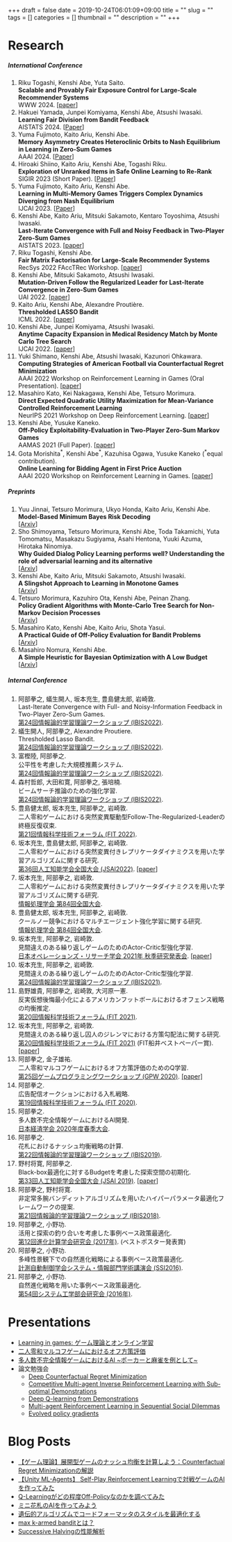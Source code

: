 +++ 
draft = false
date = 2019-10-24T06:01:09+09:00
title = ""
slug = "" 
tags = []
categories = []
thumbnail = "<no value>"
description = ""
+++

# Research
##### International Conference
1. Riku Togashi, Kenshi Abe, Yuta Saito.<br>
**Scalable and Provably Fair Exposure Control for Large-Scale Recommender Systems**<br>
WWW 2024. [[paper](https://arxiv.org/abs/2209.04394)]
1. Hakuei Yamada, Junpei Komiyama, Kenshi Abe, Atsushi Iwasaki.<br>
**Learning Fair Division from Bandit Feedback**<br>
AISTATS 2024. [[Paper](https://arxiv.org/abs/2311.09068)]
1. Yuma Fujimoto, Kaito Ariu, Kenshi Abe.<br>
**Memory Asymmetry Creates Heteroclinic Orbits to Nash Equilibrium in Learning in Zero-Sum Games**<br>
AAAI 2024. [[Paper](https://arxiv.org/abs/2305.13619)]
1. Hiroaki Shiino, Kaito Ariu, Kenshi Abe, Togashi Riku.<br>
**Exploration of Unranked Items in Safe Online Learning to Re-Rank**<br>
SIGIR 2023 (Short Paper). [[Paper](https://arxiv.org/abs/2305.01202)]
1. Yuma Fujimoto, Kaito Ariu, Kenshi Abe.<br>
**Learning in Multi-Memory Games Triggers Complex Dynamics Diverging from Nash Equilibrium**<br>
IJCAI 2023. [[Paper](https://arxiv.org/abs/2302.01073)]
1. Kenshi Abe, Kaito Ariu, Mitsuki Sakamoto, Kentaro Toyoshima, Atsushi Iwasaki.<br>
**Last-Iterate Convergence with Full and Noisy Feedback in Two-Player Zero-Sum Games**<br>
AISTATS 2023. [[paper](https://arxiv.org/abs/2208.09855)]
1. Riku Togashi, Kenshi Abe.<br>
**Fair Matrix Factorisation for Large-Scale Recommender Systems**<br>
RecSys 2022 FAccTRec Workshop. [[paper](https://arxiv.org/abs/2209.04394)]
1. Kenshi Abe, Mitsuki Sakamoto, Atsushi Iwasaki.<br>
**Mutation-Driven Follow the Regularized Leader for Last-Iterate Convergence in Zero-Sum Games**<br>
UAI 2022. [[paper](https://arxiv.org/abs/2206.09254)]
1. Kaito Ariu, Kenshi Abe, Alexandre Proutière.<br>
**Thresholded LASSO Bandit**<br>
ICML 2022. [[paper](https://arxiv.org/abs/2010.11994)]
1. Kenshi Abe, Junpei Komiyama, Atsushi Iwasaki.<br>
**Anytime Capacity Expansion in Medical Residency Match by Monte Carlo Tree Search**<br>
IJCAI 2022. [[paper](https://arxiv.org/abs/2202.06570)]
1. Yuki Shimano, Kenshi Abe, Atsushi Iwasaki, Kazunori Ohkawara.<br>
**Computing Strategies of American Football via Counterfactual Regret Minimization**<br>
AAAI 2022 Workshop on Reinforcement Learning in Games (Oral Presentation). [[paper](http://aaai-rlg.mlanctot.info/papers/AAAI22-RLG_paper_23.pdf)]
1. Masahiro Kato, Kei Nakagawa, Kenshi Abe, Tetsuro Morimura.<br>
**Direct Expected Quadratic Utility Maximization for Mean-Variance Controlled Reinforcement Learning**<br>
NeurIPS 2021 Workshop on Deep Reinforcement Learning. [[paper](https://arxiv.org/abs/2010.01404)]
1. Kenshi Abe, Yusuke Kaneko.<br>
**Off-Policy Exploitability-Evaluation in Two-Player Zero-Sum Markov Games**<br>
AAMAS 2021 (Full Paper). [[paper](https://arxiv.org/abs/2007.02141)]
1. Gota Morishita<sup>\*</sup>, Kenshi Abe<sup>\*</sup>, Kazuhisa Ogawa, Yusuke Kaneko (<sup>\*</sup>equal contribution).<br>
**Online Learning for Bidding Agent in First Price Auction**<br>
AAAI 2020 Workshop on Reinforcement Learning in Games. [[paper](http://aaai-rlg.mlanctot.info/papers/AAAI20-RLG_paper_9.pdf)]

##### Preprints
1. Yuu Jinnai, Tetsuro Morimura, Ukyo Honda, Kaito Ariu, Kenshi Abe.<br>
**Model-Based Minimum Bayes Risk Decoding**<br>
[[Arxiv](https://arxiv.org/abs/2311.05263)]
1. Sho Shimoyama, Tetsuro Morimura, Kenshi Abe, Toda Takamichi, Yuta Tomomatsu, Masakazu Sugiyama, Asahi Hentona, Yuuki Azuma, Hirotaka Ninomiya.<br>
**Why Guided Dialog Policy Learning performs well? Understanding the role of adversarial learning and its alternative**<br>
[[Arxiv](https://arxiv.org/abs/2307.06721)]
1. Kenshi Abe, Kaito Ariu, Mitsuki Sakamoto, Atsushi Iwasaki.<br>
**A Slingshot Approach to Learning in Monotone Games**<br>
[[Arxiv](https://arxiv.org/abs/2305.16610)]
1. Tetsuro Morimura, Kazuhiro Ota, Kenshi Abe, Peinan Zhang.<br>
**Policy Gradient Algorithms with Monte-Carlo Tree Search for Non-Markov Decision Processes**<br>
[[Arxiv](https://arxiv.org/abs/2206.01011)]
1. Masahiro Kato, Kenshi Abe, Kaito Ariu, Shota Yasui.<br>
**A Practical Guide of Off-Policy Evaluation for Bandit Problems**<br>
[[Arxiv](https://arxiv.org/abs/2010.12470)]
1. Masahiro Nomura, Kenshi Abe.<br>
**A Simple Heuristic for Bayesian Optimization with A Low Budget**<br>
[[Arxiv](https://arxiv.org/abs/1911.07790)]

##### Internal Conference
1. 阿部拳之, 蟻生開人, 坂本充生, 豊島健太郎, 岩崎敦.<br>
Last-Iterate Convergence with Full- and Noisy-Information Feedback in Two-Player Zero-Sum Games.<br>
[第24回情報論的学習理論ワークショップ (IBIS2022)](https://ibisml.org/ibis2022/).
1. 蟻生開人, 阿部拳之, Alexandre Proutiere.<br>
Thresholded Lasso Bandit.<br>
[第24回情報論的学習理論ワークショップ (IBIS2022)](https://ibisml.org/ibis2022/).
1. 富樫陸, 阿部拳之.<br>
公平性を考慮した大規模推薦システム.<br>
[第24回情報論的学習理論ワークショップ (IBIS2022)](https://ibisml.org/ibis2022/).
1. 森村哲郎, 大田和寛, 阿部拳之, 張培楠.<br>
ビームサーチ推論のための強化学習.<br>
[第24回情報論的学習理論ワークショップ (IBIS2022)](https://ibisml.org/ibis2022/).
1. 豊島健太郎, 坂本充生, 阿部拳之, 岩崎敦.<br>
二人零和ゲームにおける突然変異駆動型Follow-The-Regularized-Leaderの終極反復収束.<br>
[第21回情報科学技術フォーラム (FIT 2022)](https://onsite.gakkai-web.net/fit2022/abstract/data/html/program/f.html).
1. 坂本充生, 豊島健太郎, 阿部拳之, 岩崎敦.<br>
二人零和ゲームにおける突然変異付きレプリケータダイナミクスを用いた学習アルゴリズムに関する研究.<br>
[第36回人工知能学会全国大会 (JSAI2022)](https://www.ai-gakkai.or.jp/jsai2022/). [[paper](https://www.jstage.jst.go.jp/article/pjsai/JSAI2022/0/JSAI2022_2O6GS502/_pdf/-char/ja)]
1. 坂本充生, 阿部拳之, 岩崎敦.<br>
二人零和ゲームにおける突然変異付きレプリケータダイナミクスを用いた学習アルゴリズムに関する研究.<br>
[情報処理学会 第84回全国大会](https://www.ipsj.or.jp/event/taikai/84/index.html).
1. 豊島健太郎, 坂本充生, 阿部拳之, 岩崎敦.<br>
クールノー競争におけるマルチエージェント強化学習に関する研究.<br>
[情報処理学会 第84回全国大会](https://www.ipsj.or.jp/event/taikai/84/index.html).
1. 坂本充生, 阿部拳之, 岩崎敦.<br>
見間違えのある繰り返しゲームのためのActor-Critic型強化学習.<br>
[日本オペレーションズ・リサーチ学会 2021年 秋季研究発表会](https://ibisml.org/ibis2021/). [[paper](https://orsj.org/nc2021f/wp-content/uploads/sites/2/2021/08/2021f-2-C-11.pdf)]
1. 坂本充生, 阿部拳之, 岩崎敦.<br>
見間違えのある繰り返しゲームのためのActor-Critic型強化学習.<br>
[第24回情報論的学習理論ワークショップ (IBIS2021)](https://ibisml.org/ibis2021/).
1. 島野雄貴, 阿部拳之, 岩崎敦, 大河原一憲.<br>
反実仮想後悔最小化によるアメリカンフットボールにおけるオフェンス戦略の均衡推定.<br>
[第20回情報科学技術フォーラム (FIT 2021)](https://www.ipsj.or.jp/event/fit/fit2021/FIT2021_program/data/html/program/f.html).
1. 坂本充生, 阿部拳之, 岩崎敦.<br>
見間違えのある繰り返し囚人のジレンマにおける方策勾配法に関する研究.<br>
[第20回情報科学技術フォーラム (FIT 2021)](https://www.ipsj.or.jp/event/fit/fit2021/FIT2021_program/data/html/program/f.html) (FIT船井ベストペーパー賞). [[paper](https://www.ipsj.or.jp/award/9faeag0000004eyo-att/CF-002.pdf)]
1. 阿部拳之, 金子雄祐.<br>
二人零和マルコフゲームにおけるオフ方策評価のためのQ学習.<br>
[第25回ゲームプログラミングワークショップ (GPW 2020)](https://www.logos.ic.i.u-tokyo.ac.jp/~tsuruoka/sig-gi/gpw/2020/index.html). [[paper]](https://ipsj.ixsq.nii.ac.jp/ej/?action=pages_view_main&active_action=repository_view_main_item_detail&item_id=207671&item_no=1&page_id=13&block_id=8)
1. 阿部拳之.<br>
広告配信オークションにおける入札戦略.<br>
[第19回情報科学技術フォーラム (FIT 2020)](https://www.ipsj.or.jp/event/fit/fit2020/splist-AITECHTALK.html).
1. 阿部拳之.<br>
多人数不完全情報ゲームにおけるAI開発.<br>
[日本経済学会 2020年度春季大会](https://www.jeameetings.org/2020s/index.html).
1. 阿部拳之.<br>
花札におけるナッシュ均衡戦略の計算.<br>
[第22回情報論的学習理論ワークショップ (IBIS2019)](http://ibisml.org/ibis2019/).
1. 野村将寛, 阿部拳之.<br>
Black-box最適化に対するBudgetを考慮した探索空間の初期化.<br>
[第33回人工知能学会全国大会 (JSAI 2019)](https://www.ai-gakkai.or.jp/jsai2019/). [[paper](https://www.jstage.jst.go.jp/article/pjsai/JSAI2019/0/JSAI2019_4Rin102/_article/-char/ja)]
1. 阿部拳之, 野村将寛.<br>
非定常多腕バンディットアルゴリズムを用いたハイパーパラメータ最適化フレームワークの提案.<br>
[第21回情報論的学習理論ワークショップ (IBIS2018)](http://ibisml.org/ibis2018/).
1. 阿部拳之, 小野功.<br>
活用と探索の釣り合いを考慮した事例ベース政策最適化.<br>
[第12回進化計算学会研究会 (2017年)](http://www.jpnsec.org/symposium201701.html). (ベストポスター発表賞)
1. 阿部拳之, 小野功.<br>
多峰性景観下での自然進化戦略による事例ベース政策最適化.<br>
[計測自動制御学会システム・情報部門学術講演会 (SSI2016)](https://www.sice.or.jp/org/SSI2016/).
1. 阿部拳之, 小野功.<br>
自然進化戦略を用いた事例ベース政策最適化.<br>
[第54回システム工学部会研究会 (2016年)](https://www.sice.or.jp/system/system_ken54.html).

# Presentations
* [Learning in games: ゲーム理論とオンライン学習](https://speakerdeck.com/bakanaouji/learning-in-games)
* [二人零和マルコフゲームにおけるオフ方策評価](https://www.slideshare.net/KenshiAbe/ss-248654457)
* [多人数不完全情報ゲームにおけるAI ~ポーカーと麻雀を例として~](https://www.slideshare.net/KenshiAbe/ai-165308197)
* 論文勉強会
    * [Deep Counterfactual Regret Minimization](https://www.slideshare.net/KenshiAbe/deep-counterfactual-regret-minimization)
    * [Competitive Multi-agent Inverse Reinforcement Learning with Sub-optimal Demonstrations](https://www.slideshare.net/KenshiAbe/competitive-multiagent-inverse-reinforcement-learning-with-suboptimal-demonstrations-153126367)
    * [Deep Q-learning from Demonstrations](https://www.slideshare.net/KenshiAbe/deep-qlearning-from-demonstrations)
    * [Multi-agent Reinforcement Learning in Sequential Social Dilemmas](https://www.slideshare.net/KenshiAbe/multiagent-reinforcement-learning-in-sequential-social-dilemmas-144749583)
    * [Evolved policy gradients](https://www.slideshare.net/KenshiAbe/evolved-policy-gradients)

# Blog Posts
* [【ゲーム理論】展開型ゲームのナッシュ均衡を計算しよう：Counterfactual Regret Minimizationの解説](https://qiita.com/bakanaouji/items/f70d7948931c96d94ef8)
* [【Unity ML-Agents】 Self-Play Reinforcement Learningで対戦ゲームのAIを作ってみた](https://qiita.com/bakanaouji/items/fefa93cc53cafbdd985d)
* [Q-Learningがどの程度Off-Policyなのかを調べてみた](https://qiita.com/bakanaouji/items/d20c8903a1327e660de5)
* [ミニ花札のAIを作ってみよう](https://cyberagent.ai/blog/research/2522/)
* [遺伝的アルゴリズムでコードフォーマッタのスタイルを最適化する](https://qiita.com/bakanaouji/items/aa076cef1e04f77f48ce)
* [max k-armed banditとは？](https://qiita.com/bakanaouji/items/75444b4d97ede83c7c48)
* [Successive Halvingの性能解析](https://cyberagent.ai/blog/research/1036)
